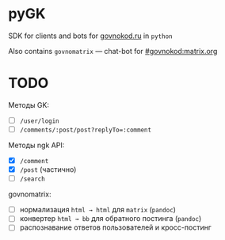 # pyGK
SDK for clients and bots for [govnokod.ru](http://govnokod.ru) in `python`

Also contains `govnomatrix` — chat-bot for [#govnokod:matrix.org](https://riot.im/app/#/room/#govnokod:matrix.org)

# TODO
Методы GK:
- [ ] `/user/login`
- [ ] `/comments/:post/post?replyTo=:comment`

Методы ngk API:
- [x] `/comment`
- [x] `/post` (частично)
- [ ] `/search`

govnomatrix:
- [ ] нормализация `html → html` для `matrix` (`pandoc`)
- [ ] конвертер `html → bb` для обратного постинга (`pandoc`)
- [ ] распознавание ответов пользователей и кросс-постинг
